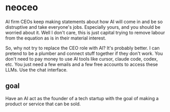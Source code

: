 # neoceo

AI firm CEOs keep making statements about how AI will come in and be so distruptive and take everyone's jobs. Especially yours, and you should be worried about it. Well I don't care, this is just capital trying to remove labour from the equation as is in their material interest. 

So, why not try to replace the CEO role with AI? It's probably better. I can pretend to be a plumber and connect stuff together if they don't work. You don't need to pay money to use AI tools like cursor, claude code, codex, etc. You just need a few emails and a few free accounts to access these LLMs. Use the chat interface. 

## goal
Have an AI act as the founder of a tech startup with the goal of making a product or service that can be sold.
